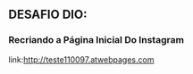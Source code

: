 ## DESAFIO DIO: 



### Recriando a Página Inicial Do Instagram



link:http://teste110097.atwebpages.com
